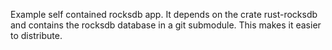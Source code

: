 Example self contained rocksdb app. It depends on the crate rust-rocksdb 
and contains the rocksdb database in a git submodule. This makes it easier
to distribute.

